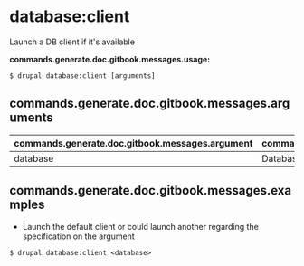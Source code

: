 # database:client
Launch a DB client if it's available

**commands.generate.doc.gitbook.messages.usage:**
```
$ drupal database:client [arguments]
```

## commands.generate.doc.gitbook.messages.arguments
commands.generate.doc.gitbook.messages.argument | commands.generate.doc.gitbook.messages.details
---------|-------------
database | Database key from settings.php

## commands.generate.doc.gitbook.messages.examples
* Launch the default client or could launch another regarding the specification on the argument
```
$ drupal database:client <database>

```

